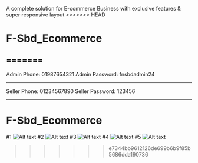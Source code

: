 A complete solution for E-commerce Business with exclusive features & super responsive layout
<<<<<<< HEAD
# F-Sbd_Ecommerce
=======
-----------------------------------------------------

Admin Phone: 01987654321
Admin Password: fnsbdadmin24

-----------------------------------------------------

Seller Phone: 01234567890
Seller Password: 123456

-----------------------------------------------------


# F-Sbd_Ecommerce
#1
![Alt text](https://raw.githubusercontent.com/sanad-bhowmik/F-Sbd_Ecommerce/main/public/assets/img/demo/1.png?token=GHSAT0AAAAAACLMHIGGTJ6MXP5HRQ7SSMX6ZNOEFEQ)
#2
![Alt text](https://raw.githubusercontent.com/sanad-bhowmik/F-Sbd_Ecommerce/main/public/assets/img/demo/2.png?token=GHSAT0AAAAAACLMHIGGU7S5J7WTWJAWX4RAZNOEHVQ)
#3
![Alt text](https://raw.githubusercontent.com/sanad-bhowmik/F-Sbd_Ecommerce/main/public/assets/img/demo/3.png?token=GHSAT0AAAAAACLMHIGHIZZ4MEC35RUONVPCZNOEHRQ)
#4
![Alt text](https://raw.githubusercontent.com/sanad-bhowmik/F-Sbd_Ecommerce/main/public/assets/img/demo/4.png?token=GHSAT0AAAAAACLMHIGHU7SXLBEMKM63K77KZNOEH4Q)
#5
![Alt text](https://raw.githubusercontent.com/sanad-bhowmik/F-Sbd_Ecommerce/main/public/assets/img/demo/5.png?token=GHSAT0AAAAAACLMHIGGAL4I2N6QKZHMOPL2ZNOEIAQ)
>>>>>>> e7344bb9612126de699b6b9f85b5686dda190736
